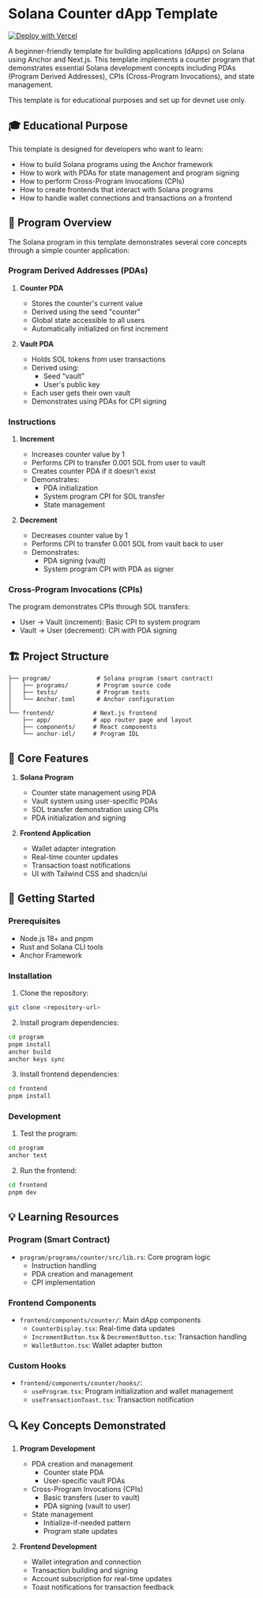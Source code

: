# Solana Counter dApp Template

[![Deploy with Vercel](https://vercel.com/button)](https://vercel.com/new/clone?repository-url=https%3A%2F%2Fgithub.com%2Fsolana-developers%2Fanchor-web3js-nextjs&root-directory=frontend&demo-title=Anchor%20Web3.js%20Next.js%20Demo&demo-description=An%20example%20deployment%20of%20the%20Anchor%20Web3.js%20Next.js%20project.&demo-url=https%3A%2F%2Fanchor-web3js-nextjs.vercel.app%2F&project-name=anchor-web3js-nextjs&repository-name=anchor-web3js-nextjs)

A beginner-friendly template for building applications (dApps) on Solana using Anchor and Next.js. This template implements a counter program that demonstrates essential Solana development concepts including PDAs (Program Derived Addresses), CPIs (Cross-Program Invocations), and state management.

This template is for educational purposes and set up for devnet use only.

## 🎓 Educational Purpose

This template is designed for developers who want to learn:

- How to build Solana programs using the Anchor framework
- How to work with PDAs for state management and program signing
- How to perform Cross-Program Invocations (CPIs)
- How to create frontends that interact with Solana programs
- How to handle wallet connections and transactions on a frontend

## 📝 Program Overview

The Solana program in this template demonstrates several core concepts through a simple counter application:

### Program Derived Addresses (PDAs)

1. **Counter PDA**

   - Stores the counter's current value
   - Derived using the seed "counter"
   - Global state accessible to all users
   - Automatically initialized on first increment

2. **Vault PDA**
   - Holds SOL tokens from user transactions
   - Derived using:
     - Seed "vault"
     - User's public key
   - Each user gets their own vault
   - Demonstrates using PDAs for CPI signing

### Instructions

1. **Increment**

   - Increases counter value by 1
   - Performs CPI to transfer 0.001 SOL from user to vault
   - Creates counter PDA if it doesn't exist
   - Demonstrates:
     - PDA initialization
     - System program CPI for SOL transfer
     - State management

2. **Decrement**
   - Decreases counter value by 1
   - Performs CPI to transfer 0.001 SOL from vault back to user
   - Demonstrates:
     - PDA signing (vault)
     - System program CPI with PDA as signer

### Cross-Program Invocations (CPIs)

The program demonstrates CPIs through SOL transfers:

- User → Vault (increment): Basic CPI to system program
- Vault → User (decrement): CPI with PDA signing

## 🏗 Project Structure

```
├── program/             # Solana program (smart contract)
│   ├── programs/        # Program source code
│   ├── tests/           # Program tests
│   └── Anchor.toml      # Anchor configuration
│
└── frontend/           # Next.js frontend
    ├── app/            # app router page and layout
    ├── components/     # React components
    └── anchor-idl/     # Program IDL
```

## 🔧 Core Features

1. **Solana Program**

   - Counter state management using PDA
   - Vault system using user-specific PDAs
   - SOL transfer demonstration using CPIs
   - PDA initialization and signing

2. **Frontend Application**
   - Wallet adapter integration
   - Real-time counter updates
   - Transaction toast notifications
   - UI with Tailwind CSS and shadcn/ui

## 🚀 Getting Started

### Prerequisites

- Node.js 18+ and pnpm
- Rust and Solana CLI tools
- Anchor Framework

### Installation

1. Clone the repository:

```bash
git clone <repository-url>
```

2. Install program dependencies:

```bash
cd program
pnpm install
anchor build
anchor keys sync
```

3. Install frontend dependencies:

```bash
cd frontend
pnpm install
```

### Development

1. Test the program:

```bash
cd program
anchor test
```

2. Run the frontend:

```bash
cd frontend
pnpm dev
```

## 💡 Learning Resources

### Program (Smart Contract)

- `program/programs/counter/src/lib.rs`: Core program logic
  - Instruction handling
  - PDA creation and management
  - CPI implementation

### Frontend Components

- `frontend/components/counter/`: Main dApp components
  - `CounterDisplay.tsx`: Real-time data updates
  - `IncrementButton.tsx` & `DecrementButton.tsx`: Transaction handling
  - `WalletButton.tsx`: Wallet adapter button

### Custom Hooks

- `frontend/components/counter/hooks/`:
  - `useProgram.tsx`: Program initialization and wallet management
  - `useTransactionToast.tsx`: Transaction notification

## 🔍 Key Concepts Demonstrated

1. **Program Development**

   - PDA creation and management
     - Counter state PDA
     - User-specific vault PDAs
   - Cross-Program Invocations (CPIs)
     - Basic transfers (user to vault)
     - PDA signing (vault to user)
   - State management
     - Initialize-if-needed pattern
     - Program state updates

2. **Frontend Development**
   - Wallet integration and connection
   - Transaction building and signing
   - Account subscription for real-time updates
   - Toast notifications for transaction feedback
